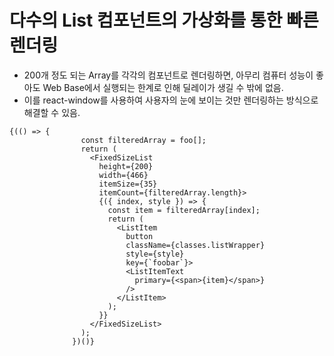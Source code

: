# 다수의 List 컴포넌트의 가상화를 통한 빠른 렌더링
* 200개 정도 되는 Array를 각각의 컴포넌트로 렌더링하면, 아무리 컴퓨터 성능이 좋아도 Web Base에서 실행되는 한계로 인해 딜레이가 생길 수 밖에 없음.
* 이를 react-window를 사용하여 사용자의 눈에 보이는 것만 렌더링하는 방식으로 해결할 수 있음.
```tsx
{(() => {
                const filteredArray = foo[];
                return (
                  <FixedSizeList
                    height={200}
                    width={466}
                    itemSize={35}
                    itemCount={filteredArray.length}>
                    {({ index, style }) => {
                      const item = filteredArray[index];
                      return (
                        <ListItem
                          button
                          className={classes.listWrapper}
                          style={style}
                          key={`foobar`}>
                          <ListItemText
                            primary={<span>{item}</span>}
                          />
                        </ListItem>
                      );
                    }}
                  </FixedSizeList>
                );
              })()}
```
